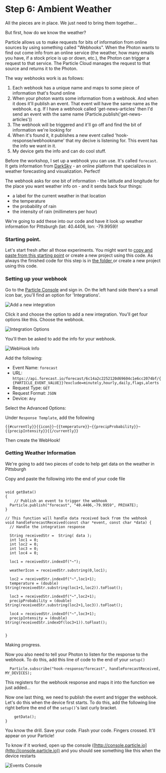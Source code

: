 # Step 6: Ambient Weather

All the pieces are in place. We just need to bring them together...

But first, how do we know the weather? 

Particle allows us to make requests for bits of information from online sources by using something called "Webhooks". When the Photon wants to find out come info from an online service (the weather, how many emails you have, if a stock price is up or down, etc.), the Photon can trigger a request to that service. The Particle Cloud manages the request to that source and returns it to the Photon.

The way webhooks work is as follows:

1. Each webhook has a unique name and maps to some piece of information that's found online
1. When your photon wants some information from a webhook. And when it does it'll publish an event. That event will have the same name as the webhook. e.g. If I have a webhook called 'get-news-articles' then I'd send an event with the same name (Particle.publish('get-news-articles'))
2. The webhook will be triggered and it'll go off and find the bit of information we're looking for
3. When it's found it, it publishes a new event called 'hook-response/webhookname' that my decive is listening for. This event has the info we want in it.
4. My device gets the info and can do cool stuff. 

Before the workshop, I set up a webhook you can use. It's called `forecast`. It gets information from [DarkSky](https://darksky.net/forecast/40.5465,-80.0525/us12/en) - an online platform that specializes in weather forecasting and visualization. Perfect! 

The webhook asks for one bit of information - the latitude and longitude for the place you want weather info on - and it sends back four things:
- a label for the current weather in that location
- the temperature
- the probability of rain 
- the intensity of rain (millimeters per hour)

We're going to add these into our code and have it look up weather information for Pittsburgh (lat: 40.4406, lon: -79.9959)! 

### Starting point.

Let's start fresh after all those experiments. You might want to [copy and paste from this starting point](code-at-start/LED.ino) or create a new project using this code. As always the finished code for this step is in [the folder ](code-by-end/LED.ino) or create a new project using this code.


### Setting up your webhook

Go to the [Particle Console](https://console.particle.io/devices) and sign in. On the left hand side there's a small icon bar, you'll find an option for 'Integrations'. 

![Add a new integration](webhook-step1.jpeg)

Click it and choose the option to add a new integration. You'll get four options like this. Choose the webhook.

![Integration Options](webhook-step2.jpeg)

You'll then be asked to add the info for your webhook. 

![WebHook Info](webhook-step3.jpeg)

Add the following: 

- Event Name: `forecast`
- URL: `https://api.forecast.io/forecast/6c14a2c2252120d69604c1e6cc2074bf/{{PARTICLE_EVENT_VALUE}}?exclude=minutely,hourly,daily,flags,alerts`
- Request Type: `GET`
- Request Format: `JSON`
- Device: `Any`

Select the Advanced Options:

Under `Response Template`, add the following

`{{#currently}}{{icon}}~{{temperature}}~{{precipProbability}}~{{precipIntensity}}{{/currently}}`

Then create the WebHook! 

### Getting Weather Information

We're going to add two pieces of code to help get data on the weather in Pittsburgh

Copy and paste the following into the end of your code file

`````

void getData()
{
	// Publish an event to trigger the webhook
  Particle.publish("forecast", "40.4406,-79.9959", PRIVATE);
}

// This function will handle data received back from the webhook
void handleForecastReceived(const char *event, const char *data) {
  // Handle the integration response

  String receivedStr =  String( data );
  int loc1 = 0;
  int loc2 = 0;
  int loc3 = 0;
  int loc4 = 0;

  loc1 = receivedStr.indexOf("~");

  weatherIcon = receivedStr.substring(0,loc1);

  loc2 = receivedStr.indexOf("~",loc1+1);
  temperature = (double) String(receivedStr.substring(loc1+1,loc2)).toFloat();

  loc3 = receivedStr.indexOf("~",loc2+1);
  precipProbability = (double) String(receivedStr.substring(loc2+1,loc3)).toFloat();

  loc4 = receivedStr.indexOf("~",loc3+1);
  precipIntensity = (double) String(receivedStr.indexOf(loc3+1)).toFloat();


}
`````

Making progress.

Now you also need to tell your Photon to listen for the response to the webhook. To do this, add this line of code to the end of your `setup()`

`````
  Particle.subscribe("hook-response/forecast", handleForecastReceived, MY_DEVICES);

`````
This registers for the webhook response and maps it into the function we just added...

Now one last thing, we need to publish the event and trigger the webhook. Let's do this when the device first starts. To do this, add the following line right before the end of the `setup()`'s last curly bracket. 

````
	getData();
}
````

You know the drill. Save your code. Flash your code. Fingers crossed. It'll appear on your Particle!

To know if it worked, open up the console ([http://console.particle.io](http://console.particle.io)) and you should see something like this when the device restarts

![Events Console](console.png)



